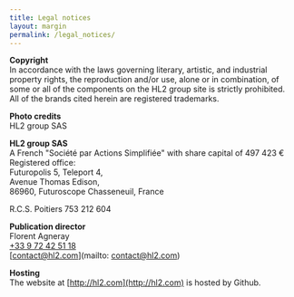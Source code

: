 ```yaml
---
title: Legal notices
layout: margin
permalink: /legal_notices/
---
```


**Copyright**  
In accordance with the laws governing literary, artistic, and industrial property rights, the reproduction and/or use, alone or in combination, of some or all of the components on the HL2 group site is strictly prohibited. All of the brands cited herein are registered trademarks.

**Photo credits**  
HL2 group SAS

**HL2 group SAS**  
A French "Société par Actions Simplifiée" with share capital of 497 423 €  
Registered office:  
Futuropolis 5, Teleport 4,  
Avenue Thomas Edison,  
86960, Futuroscope Chasseneuil, France

R.C.S. Poitiers 753 212 604

**Publication director**  
Florent Agneray  
[+33 9 72 42 51 18](tel:+33972425118)  
[contact@hl2.com](mailto: contact@hl2.com)  

**Hosting**  
The website at [http://hl2.com](http://hl2.com) is hosted by Github.
